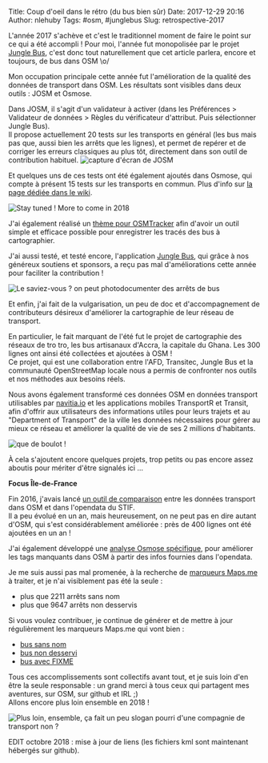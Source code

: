 Title: Coup d'oeil dans le rétro (du bus bien sûr)
Date: 2017-12-29 20:16
Author: nlehuby
Tags: #osm, #junglebus
Slug: retrospective-2017


L'année 2017 s'achève et c'est le traditionnel moment de faire le point sur ce qui a été accompli ! Pour moi, l'année fut monopolisée par le projet [Jungle Bus](https://junglebus.io/), c'est donc tout naturellement que cet article parlera, encore et toujours, de bus dans OSM \o/

Mon occupation principale cette année fut l'amélioration de la qualité des données de transport dans OSM. Les résultats sont visibles dans deux outils : JOSM et Osmose.

Dans JOSM, il s'agit d'un validateur à activer (dans les Préférences > Validateur de données > Règles du vérificateur d'attribut. Puis sélectionner Jungle Bus).<br>
Il propose actuellement 20 tests sur les transports en général (les bus mais pas que, aussi bien les arrêts que les lignes), et permet de repérer et de corriger les erreurs classiques au plus tôt, directement dans son outil de contribution habituel.
![capture d'écran de JOSM](https://raw.githubusercontent.com/Jungle-Bus/transport_mapcss/master/add_validator.gif)

Et quelques uns de ces tests ont été également ajoutés dans Osmose, qui compte à présent 15 tests sur les transports en commun. Plus d'info sur [la page dédiée dans le wiki](https://wiki.openstreetmap.org/wiki/Public_transport/Quality_Assurance).

![Stay tuned ! More to come in 2018]({attach}images/20171229_retro_2017/bifidus.png)

J'ai également réalisé un [thème pour OSMTracker](https://github.com/Jungle-Bus/bus_osmtracker_layout) afin d'avoir un outil simple et efficace possible pour enregistrer les tracés des bus à cartographier.

J'ai aussi testé, et testé encore, l'application [Jungle Bus](https://wiki.openstreetmap.org/wiki/Jungle_Bus_mobile_app), qui grâce à nos généreux soutiens et sponsors, a reçu pas mal d'améliorations cette année pour faciliter la contribution !

![Le saviez-vous ? on peut photodocumenter des arrêts de bus]({attach}images/20171229_retro_2017/test_jungle.jpg)

Et enfin, j'ai fait de la vulgarisation, un peu de doc et d'accompagnement de contributeurs désireux d'améliorer la cartographie de leur réseau de transport.

En particulier, le fait marquant de l'été fut le projet de cartographie des réseaux de tro tro, les bus artisanaux d'Accra, la capitale du Ghana. Les 300 lignes ont ainsi été collectées et ajoutées à OSM !<br>
Ce projet, qui est une collaboration entre l'AFD, Transitec, Jungle Bus et la communauté OpenStreetMap locale nous a permis de confronter nos outils et nos méthodes aux besoins réels.

Nous avons également transformé ces données OSM en données transport utilisables par [navitia.io](https://navitia.io/) et les applications mobiles TransportR et Transit, afin d'offrir aux utilisateurs des informations utiles pour leurs trajets et au "Department of Transport" de la ville les données nécessaires pour gérer au mieux ce réseau et améliorer la qualité de vie de ses 2 millions d'habitants.

![que de boulot !](https://github.com/Jungle-Bus/accra_transit_gif/raw/master/Accra_Ghana_Transit_data_creation.gif)

À cela s'ajoutent encore quelques projets, trop petits ou pas encore assez aboutis pour mériter d'être signalés ici ...

**Focus Île-de-France**

Fin 2016, j'avais lancé [un outil de comparaison](https://ref-lignes-stif.5apps.com/) entre les données transport dans OSM et dans l'opendata du STIF.<br>
Il a peu évolué en un an, mais heureusement, on ne peut pas en dire autant d'OSM, qui s'est considérablement améliorée : près de 400 lignes ont été ajoutées en un an !

J'ai également développé une [analyse Osmose spécifique](http://osmose.openstreetmap.fr/fr/errors/?source=28482&item=8042&class=1), pour améliorer les tags manquants dans OSM à partir des infos fournies dans l'opendata.

Je me suis aussi pas mal promenée, à la recherche de [marqueurs Maps.me](https://nlehuby.5apps.com/mapsme-arrets-bus-ameliorer-qualite.html) à traiter, et je n'ai visiblement pas été la seule :

* plus que 2211 arrêts sans nom
* plus que 9647 arrêts non desservis

Si vous voulez contribuer, je continue de générer et de mettre à jour régulièrement les marqueurs Maps.me qui vont bien :

* [bus sans nom](https://nlehuby.github.io/kml_osm_survey/bussansnom.kml)
* [bus non desservi](https://nlehuby.github.io/kml_osm_survey/bussansligne.kml)
* [bus avec FIXME](https://nlehuby.github.io/kml_osm_survey/busfixme.kml)


Tous ces accomplissements sont collectifs avant tout, et je suis loin d'en être la seule responsable : un grand merci à tous ceux qui partagent mes aventures, sur OSM, sur github et IRL ;)<br>
Allons encore plus loin ensemble en 2018 !

![Plus loin, ensemble, ça fait un peu slogan pourri d'une compagnie de transport non ?]({attach}images/20171229_retro_2017/bout_du_monde.jpg)

EDIT octobre 2018 : mise à jour de liens (les fichiers kml sont maintenant hébergés sur github).
